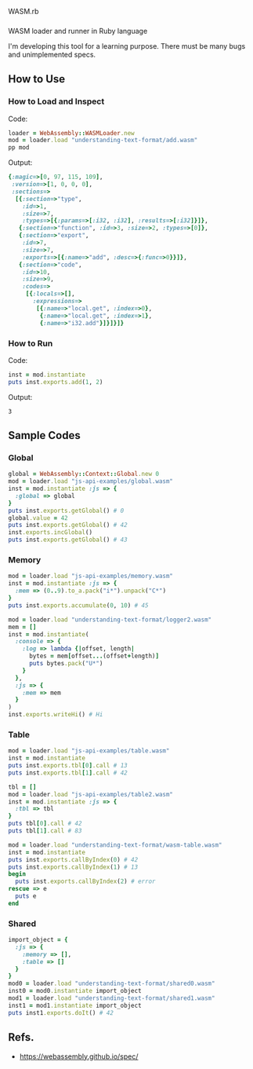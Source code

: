 WASM.rb
###

WASM loader and runner in Ruby language

I'm developing this tool for a learning purpose.
There must be many bugs and unimplemented specs.

How to Use
---

### How to Load and Inspect

Code:

```ruby
loader = WebAssembly::WASMLoader.new
mod = loader.load "understanding-text-format/add.wasm"
pp mod
```

Output:

```ruby
{:magic=>[0, 97, 115, 109],
 :version=>[1, 0, 0, 0],
 :sections=>
  [{:section=>"type",
    :id=>1,
    :size=>7,
    :types=>[{:params=>[:i32, :i32], :results=>[:i32]}]},
   {:section=>"function", :id=>3, :size=>2, :types=>[0]},
   {:section=>"export",
    :id=>7,
    :size=>7,
    :exports=>[{:name=>"add", :desc=>{:func=>0}}]},
   {:section=>"code",
    :id=>10,
    :size=>9,
    :codes=>
     [{:locals=>[],
       :expressions=>
        [{:name=>"local.get", :index=>0},
         {:name=>"local.get", :index=>1},
         {:name=>"i32.add"}]}]}]}
```

### How to Run

Code:

```ruby
inst = mod.instantiate
puts inst.exports.add(1, 2)
```

Output:

```
3
```

Sample Codes
----

### Global 

```ruby
global = WebAssembly::Context::Global.new 0
mod = loader.load "js-api-examples/global.wasm"
inst = mod.instantiate :js => {
  :global => global
}
puts inst.exports.getGlobal() # 0
global.value = 42
puts inst.exports.getGlobal() # 42
inst.exports.incGlobal()
puts inst.exports.getGlobal() # 43
```

### Memory

```ruby
mod = loader.load "js-api-examples/memory.wasm"
inst = mod.instantiate :js => {
  :mem => (0..9).to_a.pack("i*").unpack("C*")
}
puts inst.exports.accumulate(0, 10) # 45
```

```ruby
mod = loader.load "understanding-text-format/logger2.wasm"
mem = []
inst = mod.instantiate(
  :console => {
    :log => lambda {|offset, length|
      bytes = mem[offset...(offset+length)]
      puts bytes.pack("U*")
    }
  },
  :js => {
    :mem => mem
  }
)
inst.exports.writeHi() # Hi
```

### Table

```ruby
mod = loader.load "js-api-examples/table.wasm"
inst = mod.instantiate
puts inst.exports.tbl[0].call # 13
puts inst.exports.tbl[1].call # 42
```

```ruby
tbl = []
mod = loader.load "js-api-examples/table2.wasm"
inst = mod.instantiate :js => {
  :tbl => tbl
}
puts tbl[0].call # 42
puts tbl[1].call # 83
```

```ruby
mod = loader.load "understanding-text-format/wasm-table.wasm"
inst = mod.instantiate
puts inst.exports.callByIndex(0) # 42
puts inst.exports.callByIndex(1) # 13
begin
  puts inst.exports.callByIndex(2) # error
rescue => e
  puts e
end
```

### Shared

```ruby
import_object = {
  :js => {
    :memory => [],
    :table => []
  }
}
mod0 = loader.load "understanding-text-format/shared0.wasm"
inst0 = mod0.instantiate import_object
mod1 = loader.load "understanding-text-format/shared1.wasm"
inst1 = mod1.instantiate import_object
puts inst1.exports.doIt() # 42
```

Refs.
----

- https://webassembly.github.io/spec/